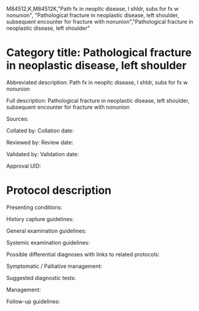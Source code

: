 M84512,K,M84512K,"Path fx in neopltc disease, l shldr, subs for fx w nonunion", "Pathological fracture in neoplastic disease, left shoulder, subsequent encounter for fracture with nonunion","Pathological fracture in neoplastic disease, left shoulder"
# Category title: Pathological fracture in neoplastic disease, left shoulder

Abbreviated description: Path fx in neopltc disease, l shldr, subs for fx w nonunion

Full description: Pathological fracture in neoplastic disease, left shoulder, subsequent encounter for fracture with nonunion

Sources:

Collated by:
Collation date:

Reviewed by:
Review date:

Validated by:
Validation date:

Approval UID:

# Protocol description

Presenting conditions:

History capture guidelines:

General examination guidelines:

Systemic examination guidelines:

Possible differential diagnoses with links to related protocols:

Symptomatic / Palliative management:

Suggested diagnostic tests:

Management:

Follow-up guidelines:
